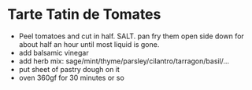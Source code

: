 # Tarte Tatin de Tomates


* Peel tomatoes and cut in half. SALT. pan fry them open side down for about half an hour until most liquid is gone.
* add balsamic vinegar
* add herb mix: sage/mint/thyme/parsley/cilantro/tarragon/basil/...
* put sheet of pastry dough on it
* oven 360gf for 30 minutes or so
